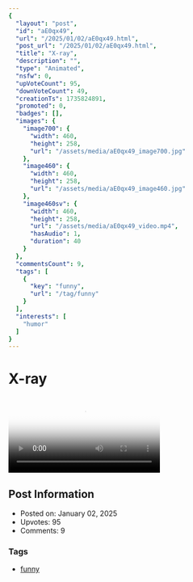 ```yaml
---
{
  "layout": "post",
  "id": "aE0qx49",
  "url": "/2025/01/02/aE0qx49.html",
  "post_url": "/2025/01/02/aE0qx49.html",
  "title": "X-ray",
  "description": "",
  "type": "Animated",
  "nsfw": 0,
  "upVoteCount": 95,
  "downVoteCount": 49,
  "creationTs": 1735824891,
  "promoted": 0,
  "badges": [],
  "images": {
    "image700": {
      "width": 460,
      "height": 258,
      "url": "/assets/media/aE0qx49_image700.jpg"
    },
    "image460": {
      "width": 460,
      "height": 258,
      "url": "/assets/media/aE0qx49_image460.jpg"
    },
    "image460sv": {
      "width": 460,
      "height": 258,
      "url": "/assets/media/aE0qx49_video.mp4",
      "hasAudio": 1,
      "duration": 40
    }
  },
  "commentsCount": 9,
  "tags": [
    {
      "key": "funny",
      "url": "/tag/funny"
    }
  ],
  "interests": [
    "humor"
  ]
}
---
```


# X-ray

<video controls playsinline loop poster="/assets/media/aE0qx49_image460.jpg">
  <source src="/assets/media/aE0qx49_video.mp4" type="video/mp4">
  Your browser does not support the video tag.
</video>

## Post Information

- Posted on: January 02, 2025
- Upvotes: 95
- Comments: 9

### Tags

- [funny](/tag/funny)
